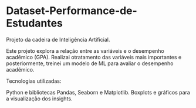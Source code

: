 # Dataset-Performance-de-Estudantes
Projeto da cadeira de Inteligência Artificial.

Este projeto explora a relação entre as variáveis e o desempenho acadêmico (GPA). Realizai otratamento das variáveis mais importantes e posteriormente, treinei um modelo de ML
para avaliar o desempenho acadêmico.

Tecnologias utilizadas:

Python e bibliotecas Pandas, Seaborn e Matplotlib.
Boxplots e gráficos para a visualização dos insights.
   
